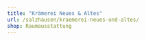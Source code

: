 ```yaml
---
title: "Krämerei Neues & Altes"
url: /salzhausen/kraemerei-neues-und-altes/
shop: Raumausstattung
---
```


